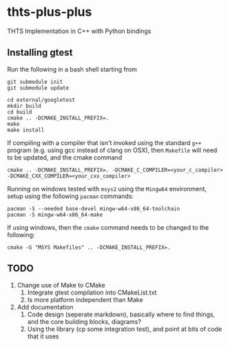 # thts-plus-plus
THTS Implementation in C++ with Python bindings





## Installing gtest
Run the following in a bash shell starting from 
```
git submodule init
git submodule update

cd external/googletest
mkdir build
cd build
cmake .. -DCMAKE_INSTALL_PREFIX=.
make
make install
```

If compiling with a compiler that isn't invoked using the standard `g++` program (e.g. using gcc instead of clang on OSX), then `Makefile` will need to be updated, and the cmake command 
```
cmake .. -DCMAKE_INSTALL_PREFIX=. -DCMAKE_C_COMPILER=<your_c_compiler> -DCMAKE_CXX_COMPILER=<your_cxx_compiler>
```

Running on windows tested with `msys2` using the `Mingw64` environment, setup using the following `pacman` commands:
```
pacman -S --needed base-devel mingw-w64-x86_64-toolchain
pacman -S mingw-w64-x86_64-make
```

If using windows, then the `cmake` command needs to be changed to the following:
```
cmake -G "MSYS Makefiles" .. -DCMAKE_INSTALL_PREFIX=.
```




## TODO
1. Change use of Make to CMake
    1. Integrate gtest compilation into CMakeList.txt 
    2. Is more platform independent than Make
2. Add documentation
    1. Code design (seperate markdown), basically where to find things, and the core building blocks, diagrams?
    2. Using the library (cp some integration test), and point at bits of code that it uses
